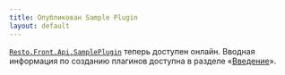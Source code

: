 ```yaml
---
title: Опубликован Sample Plugin 
layout: default
---
```

[`Resto.Front.Api.SamplePlugin`](https://github.com/syrve/front.api.sdk/tree/main/sample/v5/) теперь доступен онлайн. Вводная информация по созданию плагинов доступна в разделе «[Введение](v6/ru/Intro.html)».
